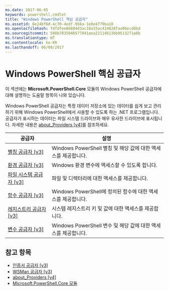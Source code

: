 ```yaml
---
ms.date: 2017-06-05
keywords: powershell,cmdlet
title: "Windows PowerShell 핵심 공급자"
ms.assetid: 6e24bf6d-4c70-4edf-956a-1e8e4779ba10
ms.openlocfilehash: fdfdfee86884d3ac18a33ac424828faa96ecd8bd
ms.sourcegitcommit: 598b7835046577841aea2211d613bb8513271a8b
ms.translationtype: HT
ms.contentlocale: ko-KR
ms.lasthandoff: 06/08/2017
---
```

# <a name="windows-powershell-core-providers"></a>Windows PowerShell 핵심 공급자
이 섹션에는 **Microsoft.PowerShell.Core** 모듈의 Windows PowerShell 공급자에 대해 설명하는 도움말 항목이 나와 있습니다.

Windows PowerShell 공급자는 특정 데이터 저장소에 있는 데이터를 쉽게 보고 관리하기 위해 Windows PowerShell에서 사용할 수 있도록 하는 .NET 프로그램입니다. 공급자가 표시하는 데이터는 파일 시스템 드라이브와 매우 유사한 드라이브에 표시됩니다. 자세한 내용은 [about_Providers [v4]](https://technet.microsoft.com/en-us/library/2d9b3f32-be78-49ad-a547-21231c803242)를 참조하세요.

|공급자|설명|
|------------|---------------|
|[별칭 공급자 [v3]](https://technet.microsoft.com/en-us/library/dce3f872-aeff-4eb2-8b38-876cd612fc29)|Windows PowerShell 별칭 및 해당 값에 대한 액세스를 제공합니다.|
|[환경 공급자 [v3]](https://technet.microsoft.com/en-us/library/94fcd05d-e702-4706-9b7d-ad7e5fd0ec09)|Windows 환경 변수에 액세스할 수 있도록 합니다.|
|[파일 시스템 공급자 [v3]](https://technet.microsoft.com/en-us/library/0e494537-dfdf-437a-8b27-c21e30aa1f9f)|파일 및 디렉터리에 대한 액세스를 제공합니다.|
|[함수 공급자 [v3]](https://technet.microsoft.com/en-us/library/7dfc92f4-9a88-4399-978d-6d5d224b3e76)|Windows PowerShell에 정의된 함수에 대한 액세스를 제공합니다.|
|[레지스트리 공급자 [v3]](https://technet.microsoft.com/en-us/library/d3c8013c-8caa-48d7-9feb-bfef0d95926e)|시스템 레지스트리 키 및 값에 대한 액세스를 제공합니다.|
|[변수 공급자 [v3]](https://technet.microsoft.com/en-us/library/78dbcbbd-7946-4b9b-b75b-146f247f821c)|Windows PowerShell 변수 및 해당 값에 대한 액세스를 제공합니다.|

## <a name="see-also"></a>참고 항목
- [인증서 공급자 [v3]](https://technet.microsoft.com/en-us/library/3f743541-d0c6-4670-809a-b16fb01f7c4d)
- [WSMan 공급자 [v3]](https://technet.microsoft.com/en-us/library/4c3d8d36-4f7a-4211-996f-64110e4b2eb7)
- [about_Providers [v4]](https://technet.microsoft.com/en-us/library/2d9b3f32-be78-49ad-a547-21231c803242)
- [Microsoft.PowerShell.Core 모듈](Microsoft.PowerShell.Core-Module.md)

